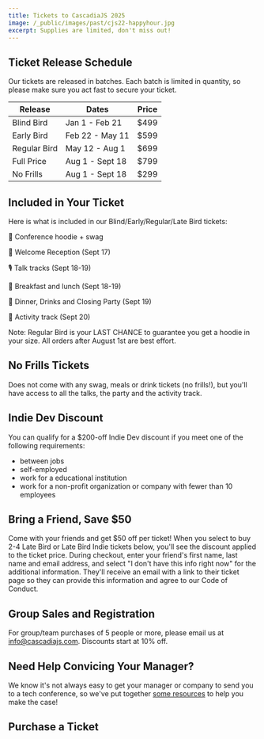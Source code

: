 ```yaml
---
title: Tickets to CascadiaJS 2025
image: /_public/images/past/cjs22-happyhour.jpg
excerpt: Supplies are limited, don't miss out!
---
```

## Ticket Release Schedule

Our tickets are released in batches. Each batch is limited in quantity, so please make sure you act fast to secure your ticket.

<table class="styled-table">
    <thead>
    <tr><th>Release</th><th>Dates</th><th>Price</th></tr>
    </thead>
    <tbody>
    <tr class="passed"><td>Blind Bird</td><td>Jan 1 - Feb 21</td><td>$499</td></tr>
    <tr class="passed"><td>Early Bird</td><td>Feb 22 - May 11</td><td>$599</td></tr>
    <tr class="passed"><td>Regular Bird</td><td>May 12 - Aug 1</td><td>$699</td></tr>
    <tr class="active-row"><td>Full Price</td><td>Aug 1 - Sept 18</td><td>$799</td></tr>
    <tr class="active-row"><td>No Frills</td><td>Aug 1 - Sept 18</td><td>$299</td></tr>
    </tbody>
</table>

## Included in Your Ticket

Here is what is included in our Blind/Early/Regular/Late Bird tickets:

🎁 Conference hoodie + swag

🤝 Welcome Reception (Sept 17)

🎙️ Talk tracks (Sept 18-19)

🌮 Breakfast and lunch (Sept 18-19)

🎉 Dinner, Drinks and Closing Party (Sept 19)

🌲 Activity track (Sept 20)

<div class="highlight warning">Note: Regular Bird is your LAST CHANCE to guarantee you get a hoodie in your size. All orders after August 1st are best effort.</div>

## No Frills Tickets

Does not come with any swag, meals or drink tickets (no frills!), but you'll have access to all the talks, the party and the activity track.

## Indie Dev Discount

You can qualify for a $200-off Indie Dev discount if you meet one of the following requirements:

* between jobs
* self-employed
* work for a educational institution
* work for a non-profit organization or company with fewer than 10 employees

## Bring a Friend, Save $50

Come with your friends and get $50 off per ticket! When you select to buy 2-4 Late Bird or Late Bird Indie tickets below, you'll see the discount applied to the ticket price. During checkout, enter your friend's first name, last name and email address, and select "I don't have this info right now" for the additional information. They'll receive an email with a link to their ticket page so they can provide this information and agree to our Code of Conduct.

## Group Sales and Registration

For group/team purchases of 5 people or more, please email us at info@cascadiajs.com. Discounts start at 10% off. 

## Need Help Convicing Your Manager?

We know it's not always easy to get your manager or company to send you to a tech conference, so we've put together [some resources](/2025/boss-letter) to help you make the case! 

## Purchase a Ticket

<div>
    <tito-widget event="event-loop/cascadiajs-2025"></tito-widget>
</div>

<!--iframe
  src="https://lu.ma/embed/event/evt-YA27EpJuKXHwUdH/simple"
  width="100%"
  height="800"
  frameborder="0"
  style="border: 1px solid #bfcbda88; border-radius: 4px;"
  allowfullscreen=""
  aria-hidden="false"
  tabindex="0"
></iframe-->

<script async src="https://js.tito.io/v2" async>
